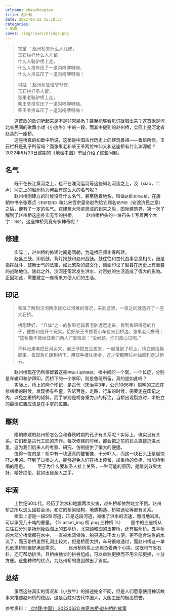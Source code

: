 ```yaml
---
urlname: zhaozhouqiao
title: 赵州桥
date: 2022-06-22 15:10:57
categories: 
- 地理
cover: /img/cover/bridge.png
---
```


> 牧童 ：赵州桥来什么人儿修，  
> 玉石栏杆什么人儿留，  
> 什么人骑驴桥上走，  
> 什么人推车压了一道沟吗咿呀嗨，  
> 什么人推车压了一道沟吗咿呀嗨！  
> 
> 村姑 ：赵州桥鲁班爷爷修，  
> 玉石栏杆圣人留，  
> 张果老骑驴桥上走，  
> 柴王爷推车压了一道沟吗咿呀嗨，  
> 柴王爷推车压了一道沟吗咿呀嗨！  

　　这首歌的歌词听起来是不是非常熟悉？甚至能够看见词就唱出来？这首歌是河北省民间的歌舞小戏《小放牛》中的一段，而其中提到的赵州桥，实际上是河北省赵县的一座桥。  
　　这座桥真的如歌中所说，这桥是中国古代历史上的建筑鼻祖——鲁班所修，玉石栏杆是孔子所留吗？而张果老和柴王爷两位神仙又和这座桥有什么渊源呢？2022年6月20日这期的《地理中国》节目介绍了这些问题。

## 名气
　　既不在长江黄河之上，也不在淮河运河等这些知名河流之上，洨（xiao，二声）河之上的赵州桥为何会有这么大的名气呢？  
　　赵州桥刚建立的时候没有什么名气，甚至随着地名，叫做`赵郡洨河石桥`，在唐朝中书令张嘉贞`《石桥铭序》`和北宋哲宗皇帝赵煦给它赐名`安济桥`（安渡济民之意）之后，便有了一定的名气。在建筑大师梁思成的到来之后，国际建筑界，第一次了解到了赵州桥这座朴实无华的拱桥。
　　赵州桥桥头的一块石头上写着两个大字：`神桥`，这座神桥究竟有多神奇呢？

## 修建
　　实际上，赵州桥的修建时间是隋朝，为造桥匠师李春所建。    
　　赵县三鼓，即扇鼓，背灯挎鼓和赵州战鼓。鼓往往和古代战事息息相关，鼓是指挥战斗，鼓舞士气的法宝，如此繁杂的鼓文化，侧面印证了赵县在历史上有重要的战略地位。除此之外，洨河还常常发生洪水，对百姓的生活造成了很大的影响。正因如此，需要建立一座桥来方便人们的生活。

## 印记
> 鲁班了解到洨河两岸民众过河难的情况，来到这里，一夜之间就造好了一座大石桥。
>
> 桥刚建好， “八仙”之一的张果老骑着毛驴远远走来，看到鲁班得意的样子，便想和他开个玩笑。恰好柴王爷推着小车也来到桥边，张果老问鲁班： “这桥能不能经住我们两人?”鲁班说：“没问题，你们放心过吧。”
> 
> 不料张果老把日月运来，柴王爷把五岳搬来，一起推到了桥上，桥立刻摇晃起来。鲁班急忙跳到桥下，用双手撑住桥身，这才使那两位神仙顺利走过桥去。  

　　赵州桥现在仍然保留着这些`神仙斗法的痕迹`，桥中间的一个窝，一个长迹，分别是车辙印和驴蹄印。而桥下的一个掌印，则是鲁班所留，真的是如此吗？  
　　实际上，桥上的两个印记，是古代（宋治平3年，公元1066年）聪明的工匠在修缮桥的时候，发现桥有些歪，告诉百姓，走路、行车的时候，需要走在印记之内，以免加重桥的倾斜。而手掌则是桥身重力点的标注，当桥出现裂痕时，木桩立的最佳位置应该是在手掌的位置。
## 雕刻
　　隋朝修建的赵州桥怎么会和春秋时期的孔子有关系呢？实际上，确实没有关系。它们都是古代工匠的杰作。每次修建的时候，都会把之前的石头直接扔进水里，这为我们后来人的考察、研究、仿制提供了很大的便捷。   
　　值得一提的是：桥中有一块逼真的饕餮像，十分吓人，而这一块石头正是起惊吓之用的。吓到了过桥之人，能够避免人们在桥上停留，加重桥的负担，增加桥倒塌的隐患。
　　至于为什么要和圣人扯上关系，一种可能的原因，是雕刻效果太好，精妙绝伦，犹如出自圣人之手。

## 牢固
　　上世纪60年代，经历了洪水和地震两次灾害，赵州桥却依然屹立不倒。赵州桥之所以这么固若金汤，和它的桥梁结构、地质构造、桥梁选址等都有关系。
　　桥梁上游是一段S型河道，正是这段河道，减缓了洪水的流速，而当地岩层，可以承受几十吨的重量。
{% asset_img 桥.png 三种桥 %}
　　图中的三座桥从左往右分别是扬州瘦西湖上的五亭桥，北京颐和园的玉带桥，还有赵州桥。五亭桥的大部分桥墩都在水中，一直被水流侵蚀，船只通过不太方便，更不适合湍急的水流了，而玉带桥虽然孔洞比较大，但是桥面太拱，车马很难通过，而赵州桥这一单孔低拱桥则很好满足需求。
　　赵州桥桥拱上还肩负着两个小拱，这既可节省石料，还可帮助排洪，且桥由独立的拱券组成，可以单独更换而不用全部更换，十分方便。这些种种的优点，为赵州桥的稳固做出了贡献。

## 总结
　　虽然这些真实的情况和《小放牛》的描述完全不同，但是人们愿意使用神话故事来描述赵州桥的稳固，这是百姓对古代中国人，大国工匠的极高赞誉。

参考资料：
[《地理·中国》 20220620 神奇古桥·赵州桥的故事](https://tv.cctv.com/2022/06/20/VIDEuxcYky3uyPMBnIIg9DpM220620.shtml)